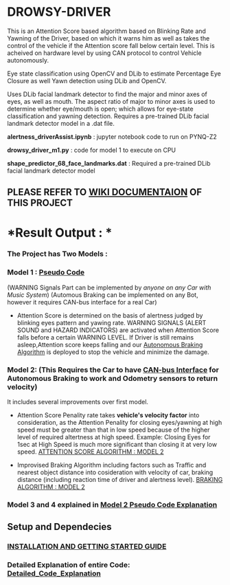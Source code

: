 # DROWSY-DRIVER
This is an Attention Score based algorithm based on Blinking Rate and Yawning of the  Driver, based on which it warns him as well as takes the control of the vehicle if the Attention score fall below certain level. This is acheived on hardware level by using  CAN protocol to control Vehicle autonomously. 

Eye state classification using OpenCV and DLib to estimate Percentage Eye Closure as well Yawn detection using DLib and OpenCV.

Uses DLib facial landmark detector to find the major and minor axes of eyes, as well as mouth. The aspect ratio of major to minor axes is used to determine whether eye/mouth is open; which allows for eye-state classification and yawning detection. Requires a pre-trained DLib facial landmark detector model in a .dat file.

**alertness_driverAssist.ipynb** : 
	jupyter notebook code to run on PYNQ-Z2

**drowsy_driver_m1.py** : 
	code for model 1 to execute on CPU

**shape_predictor_68_face_landmarks.dat** : 
	Required a pre-trained DLib facial landmark detector model

## PLEASE REFER TO [WIKI DOCUMENTAION](https://github.com/reyanshsolis/safety_driving_assist/wiki) OF THIS PROJECT

# *Result Output : *


### The Project has Two Models : 

### Model 1 :  [Pseudo Code](https://github.com/reyanshsolis/safety_driving_assist/wiki/Model-1-:-Pseudo-Code)
(WARNING Signals Part can be implemented by *anyone on any Car with Music System*) (Automous Braking can be implemented on any Bot, however it requires CAN-bus interface for a real Car)
*   Attention Score is determined on the basis of alertness judged by blinking eyes pattern and yawing rate. 
WARNING SIGNALS (ALERT SOUND and HAZARD INDICATORS) are activated when Attention Score falls before a certain WARNING LEVEL.
If Driver is still remains asleep,Attention score keeps falling and our [Autonomous Braking Algorithm](https://github.com/reyanshsolis/safety_driving_assist/wiki/Autonomous-Braking-Algorithm) is deployed to stop the vehicle and minimize the damage.

### Model 2:    (This Requires the Car to have [CAN-bus Interface](doc.here) for Autonomous Braking to work and Odometry sensors to return velocity)
It includes several improvements over first model.
*   Attention Score Penality rate takes **vehicle's velocity factor** into consideration, as the Attention Penality for closing eyes/yawning at high speed must be greater than that in low speed because of the higher level of required altertness at high speed. Example: Closing Eyes for 1sec at High Speed is much more significant than closing it at very low speed.
[ATTENTION SCORE ALGORITHM : MODEL 2](https://github.com/reyanshsolis/safety_driving_assist/wiki/Model-2-:-Pseudo-Code)

*   Improvised Braking Algorithm including factors such as Traffic and nearest object distance into cosideration with velocity of car, braking distance (including reaction time of driver and alertness level).
[BRAKING ALGORITHM : MODEL 2](https://github.com/reyanshsolis/safety_driving_assist/wiki/Autonomous-Braking-Algorithm)

### Model 3 and 4 explained in [Model 2 Pseudo Code Explanation](https://github.com/reyanshsolis/safety_driving_assist/wiki/Model-2-:-Pseudo-Code)

## Setup and Dependecies
### [INSTALLATION AND GETTING STARTED GUIDE](https://github.com/reyanshsolis/safety_driving_assist/wiki/Getting-Started-and-Setup-Guide)

### Detailed Explanation of entire Code: [Detailed_Code_Explanation](https://github.com/reyanshsolis/safety_driving_assist/wiki/Detailed-Code-Explanation)
